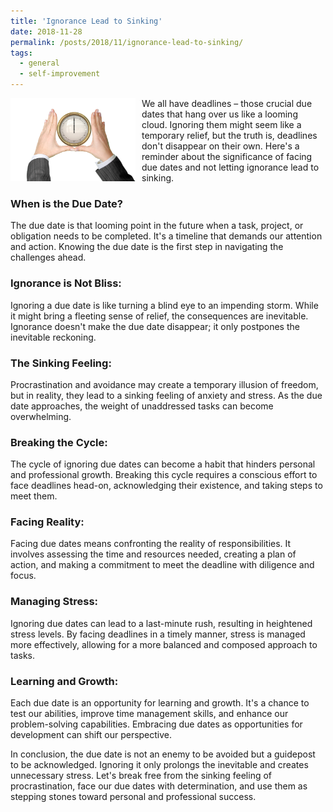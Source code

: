 ```yaml
---
title: 'Ignorance Lead to Sinking'
date: 2018-11-28
permalink: /posts/2018/11/ignorance-lead-to-sinking/
tags:
  - general
  - self-improvement
---
```


<img width="200" alt="clock deadline" src="/images/posts/ignorance-lead-to-sinking.png" style="float: left; margin-right: 10px;" /> We all have deadlines – those crucial due dates that hang over us like a looming cloud. Ignoring them might seem like a temporary relief, but the truth is, deadlines don't disappear on their own. Here's a reminder about the significance of facing due dates and not letting ignorance lead to sinking.

### When is the Due Date?
The due date is that looming point in the future when a task, project, or obligation needs to be completed. It's a timeline that demands our attention and action. Knowing the due date is the first step in navigating the challenges ahead.

### Ignorance is Not Bliss:
Ignoring a due date is like turning a blind eye to an impending storm. While it might bring a fleeting sense of relief, the consequences are inevitable. Ignorance doesn't make the due date disappear; it only postpones the inevitable reckoning.

### The Sinking Feeling:
Procrastination and avoidance may create a temporary illusion of freedom, but in reality, they lead to a sinking feeling of anxiety and stress. As the due date approaches, the weight of unaddressed tasks can become overwhelming.

### Breaking the Cycle:
The cycle of ignoring due dates can become a habit that hinders personal and professional growth. Breaking this cycle requires a conscious effort to face deadlines head-on, acknowledging their existence, and taking steps to meet them.

### Facing Reality:
Facing due dates means confronting the reality of responsibilities. It involves assessing the time and resources needed, creating a plan of action, and making a commitment to meet the deadline with diligence and focus.

### Managing Stress:
Ignoring due dates can lead to a last-minute rush, resulting in heightened stress levels. By facing deadlines in a timely manner, stress is managed more effectively, allowing for a more balanced and composed approach to tasks.

### Learning and Growth:
Each due date is an opportunity for learning and growth. It's a chance to test our abilities, improve time management skills, and enhance our problem-solving capabilities. Embracing due dates as opportunities for development can shift our perspective.

In conclusion, the due date is not an enemy to be avoided but a guidepost to be acknowledged. Ignoring it only prolongs the inevitable and creates unnecessary stress. Let's break free from the sinking feeling of procrastination, face our due dates with determination, and use them as stepping stones toward personal and professional success.
